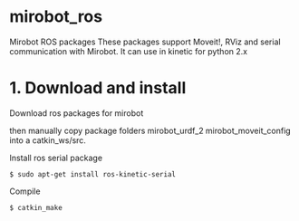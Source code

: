 # mirobot_ros
Mirobot ROS packages
These packages support Moveit!, RViz and serial communication with Mirobot.
It can use in kinetic for python 2.x

# 1. Download and install

Download ros packages for mirobot

then manually copy package folders mirobot_urdf_2 mirobot_moveit_config into a catkin_ws/src.

Install ros serial package

```
$ sudo apt-get install ros-kinetic-serial
```

Compile

```
$ catkin_make
```
